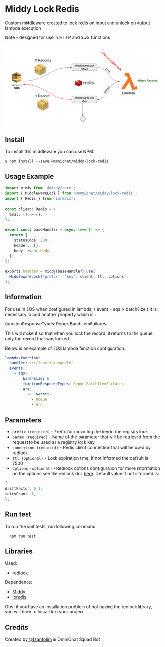 # Middy Lock Redis

Custom middleware created to lock redis on input and unlock on output lambda execution

Note - designed for use in HTTP and SQS functions

![Fluxo](https://raw.githubusercontent.com/OmniChat/middy-lock-redis/readme/image/fluxo2.png)

## Install

To install this middleware you can use NPM:

```ssh
$ npm install --save @omnichat/middy-lock-redis
```

## Usage Example

```typescript
import middy from '@middy/core';
import { MiddlewareLock } from '@omnichat/middy-lock-redis';
import { Redis } from 'ioredis';

const client: Redis = {
  eval: () => {},
};

export const baseHandler = async (event) => {
  return {
    statusCode: 200,
    headers: {},
    body: event.body,
  };
};

exports.handler = middy(baseHandler).use(
  MiddlewareLock('prefix', 'key', client, ttl, options),
);
```

## Information

For use in SQS when configured in lambda, ( event > sqs > batchSize ) it is necessary to add another property which is :

functionResponseTypes: ReportBatchItemFailures

This will make it so that when you lock the record, it returns to the queue only the record that was locked.

Below is an example of SQS lambda function configuration:

```yaml
lambda-function:
  handler: src/function.handler
  events:
    - sqs:
        batchSize: 6
        functionResponseTypes: ReportBatchItemFailures
        arn:
          Fn::GetAtt:
            - Queue
            - Arn
```

## Parameters

- `prefix (required)` - Prefix for mounting the key in the registry lock
- `param (required)` - Name of the parameter that will be retrieved from the request to be used as a registry lock key
- `connection (required)` - Redis client connection that will be used by redlock
- `ttl (optional)` - Lock expiration time, if not informed the default is 7500
- `options (optional)` - Redlock options configuration for more information on the options see the redlock doc [here](https://github.com/mike-marcacci/node-redlock). Default value if not informed is:

```typescript
{
driftFactor: 0.1,
retryCount: 1,
};
```

## Run test

To run the unit tests, run following command

```bash
  npm run test
```

## Libraries

Used:

- [redlock](https://github.com/mike-marcacci/node-redlock)

Dependence:

- [Middy](https://github.com/middyjs/middy)
- [ioredis](https://github.com/luin/ioredis)

Obs: if you have an installation problem of not having the redlock library, you will have to install it in your project

## Credits

Created by [@fzanfolim](https://github.com/fzanfolim) in OmniChat Squad Bot
